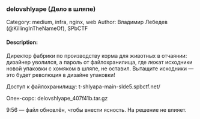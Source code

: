 ### delovshlyape (Дело в шляпе)

Category: medium, infra, nginx, web
Author: Владимир Лебедев (@KillingInTheNameOf), SPbCTF

#### Description:

Директор фабрики по производству корма для животных в отчаянии: дизайнер уволился, а пароль от файлохранилища, где лежат исходники новой упаковки с хомяком в шляпе, не оставил. Вытащите исходники — это будет революция в дизайне упаковки!

Доступ к файлохранилищу: t-shlyapa-main-slde5.spbctf.net/

Опен-сорс: delovshlyape_407f41b.tar.gz

9:56 — файл обновлён, чтобы внести ясность. На решение не влияет.